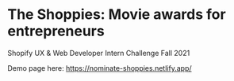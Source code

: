 # The Shoppies: Movie awards for entrepreneurs
Shopify UX &amp; Web Developer Intern Challenge Fall 2021

Demo page here: https://nominate-shoppies.netlify.app/
